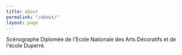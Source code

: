```yaml
---
title: about
permalink: "/about/"
layout: page
---
```


Scénographe
Diplomée de l'Ecole Nationale des Arts Décoratifs et de l'école Duperré.
